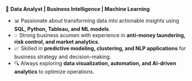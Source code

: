 🚀 **Data Analyst | Business Intelligence | Machine Learning**  

- 📊 Passionate about transforming data into actionable insights using **SQL, Python, Tableau, and ML models**.  
- 💡 Strong business acumen with experience in **anti-money laundering, risk control, and market analytics**.  
- 📈 Skilled in **predictive modeling, clustering, and NLP applications** for business strategy and decision-making.  
- 🔍 Always exploring **data visualization, automation, and AI-driven analytics** to optimize operations.  
